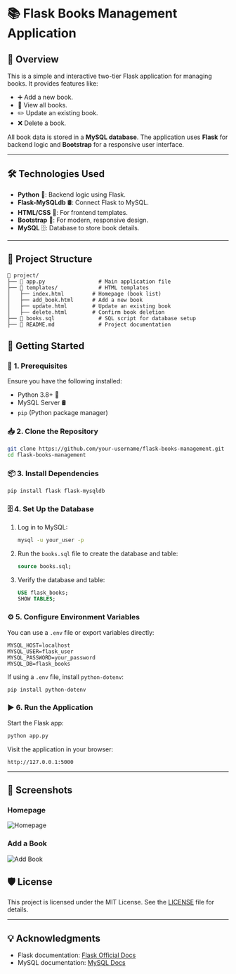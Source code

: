 
# 📚 **Flask Books Management Application**

## 🌟 **Overview**
This is a simple and interactive two-tier Flask application for managing books. It provides features like:
- ➕ Add a new book.
- 📜 View all books.
- ✏️ Update an existing book.
- ❌ Delete a book.

All book data is stored in a **MySQL database**. The application uses **Flask** for backend logic and **Bootstrap** for a responsive user interface.

---

## 🛠️ **Technologies Used**
- **Python** 🐍: Backend logic using Flask.
- **Flask-MySQLdb** 🛢️: Connect Flask to MySQL.
- **HTML/CSS** 🎨: For frontend templates.
- **Bootstrap** 💎: For modern, responsive design.
- **MySQL** 🗄️: Database to store book details.

---

## 📁 **Project Structure**
```plaintext
📂 project/
├── 📜 app.py                 # Main application file
├── 📂 templates/             # HTML templates
│   ├── index.html         # Homepage (book list)
│   ├── add_book.html      # Add a new book
│   ├── update.html        # Update an existing book
│   ├── delete.html        # Confirm book deletion
├── 📜 books.sql              # SQL script for database setup
├── 📜 README.md              # Project documentation
```
## 🚀 **Getting Started**

### 📝 **1. Prerequisites**
Ensure you have the following installed:
- Python 3.8+ 🐍
- MySQL Server 🛢️
- `pip` (Python package manager)

### 📥 **2. Clone the Repository**
```bash
git clone https://github.com/your-username/flask-books-management.git
cd flask-books-management
```

### 📦 **3. Install Dependencies**
```bash
pip install flask flask-mysqldb
```

### 🗄️ **4. Set Up the Database**
1. Log in to MySQL:
   ```bash
   mysql -u your_user -p
   ```
2. Run the `books.sql` file to create the database and table:
   ```sql
   source books.sql;
   ```
3. Verify the database and table:
   ```sql
   USE flask_books;
   SHOW TABLES;
   ```

### ⚙️ **5. Configure Environment Variables**
You can use a `.env` file or export variables directly:
```plaintext
MYSQL_HOST=localhost
MYSQL_USER=flask_user
MYSQL_PASSWORD=your_password
MYSQL_DB=flask_books
```

If using a `.env` file, install `python-dotenv`:
```bash
pip install python-dotenv
```

### ▶️ **6. Run the Application**
Start the Flask app:
```bash
python app.py
```

Visit the application in your browser:
```plaintext
http://127.0.0.1:5000
```
---

## 🎨 **Screenshots**
### **Homepage**
![Homepage](https://via.placeholder.com/800x400?text=Homepage+Screenshot)

### **Add a Book**
![Add Book](https://via.placeholder.com/800x400?text=Add+Book+Form)

## 🛡️ **License**
This project is licensed under the MIT License. See the [LICENSE](LICENSE) file for details.

---

## 💡 **Acknowledgments**
- Flask documentation: [Flask Official Docs](https://flask.palletsprojects.com/)
- MySQL documentation: [MySQL Docs](https://dev.mysql.com/doc/)

